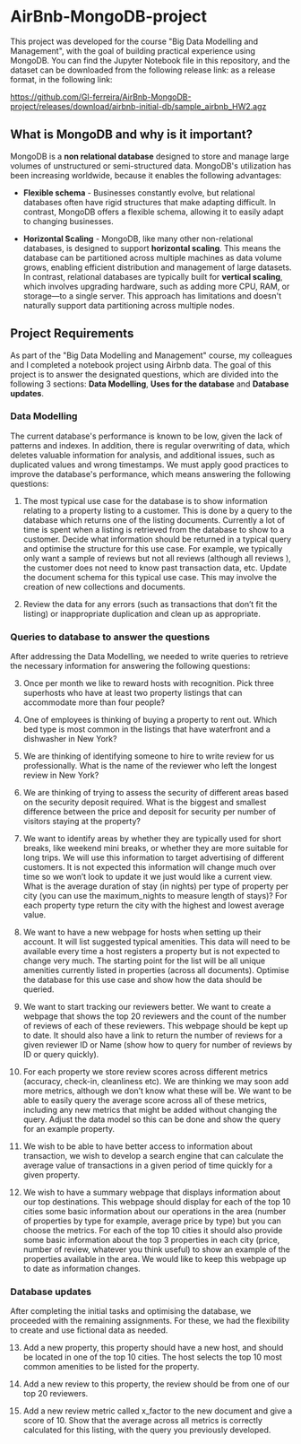 # AirBnb-MongoDB-project

This project was developed for the course "Big Data Modelling and Management", with the goal of building practical experience using MongoDB. You can find the Jupyter Notebook file in this repository, and the dataset can be downloaded from the following release link: as a release format, in the following link: 

https://github.com/Gl-ferreira/AirBnb-MongoDB-project/releases/download/airbnb-initial-db/sample_airbnb_HW2.agz

## What is MongoDB and why is it important?

MongoDB is a **non relational database** designed to store and manage large volumes of unstructured or semi-structured data. MongoDB's utilization has been increasing worldwide, because it enables the following advantages:

* **Flexible schema** - Businesses constantly evolve, but relational databases often have rigid structures that make adapting difficult. In contrast, MongoDB offers a flexible schema, allowing it to easily adapt to changing businesses.
  
* **Horizontal Scaling** - MongoDB, like many other non-relational databases, is designed to support **horizontal scaling**. This means the database can be partitioned across multiple machines as data volume grows, enabling efficient distribution and management of large datasets. In contrast, relational databases are typically built for **vertical scaling**, which involves upgrading hardware, such as adding more CPU, RAM, or storage—to a single server. This approach has limitations and doesn't naturally support data partitioning across multiple nodes.


## Project Requirements

As part of the "Big Data Modelling and Management" course, my colleagues and I completed a notebook project using Airbnb data. The goal of this project is to answer the designated questions, which are divided into the following 3 sections: **Data Modelling**, **Uses for the database** and **Database updates**.

### Data Modelling 

The current database's performance is known to be low, given the lack of patterns and indexes. In addition, there is regular overwriting of data, which deletes valuable information for analysis, and additional issues, such as duplicated values and wrong timestamps. We must apply good practices to improve the database's performance, which means answering the following questions:

1) The most typical use case for the database is to show information relating to a property listing to a customer. This is done by a query to the database which returns one of the listing documents. Currently a lot of time is spent when a listing is retrieved from the database to show to a customer. Decide what information should be returned in a typical query and optimise the structure for this use case. For example, we typically only want a sample of reviews but not all reviews (although all reviews ), the customer does not need to know past transaction data, etc. Update the document schema for this typical use case. This may involve the creation of new collections and documents.  

2) Review the data for any errors (such as transactions that don’t fit the listing) or inappropriate duplication and clean up as appropriate. 

  
### Queries to database to answer the questions 

After addressing the Data Modelling, we needed to write queries to retrieve the necessary information for answering the following questions:

3)	Once per month we like to reward hosts with recognition. Pick three superhosts who have at least two property listings that can accommodate more than four people?

4)	One of employees is thinking of buying a property to rent out. Which bed type is most common in the listings that have waterfront and a dishwasher in New York?

5)	We are thinking of identifying someone to hire to write review for us professionally. What is the name of the reviewer who left the longest review in New York?

6)	We are thinking of trying to assess the security of different areas based on the security deposit required. What is the biggest and smallest difference between the price and deposit for security per number of visitors staying at the property?

7)	We want to identify areas by whether they are typically used for short breaks, like weekend mini breaks, or whether they are more suitable for long trips. We will use this information to target advertising of different customers. It is not expected this information will change much over time so we won’t look to update it we just would like a current view. What is the average duration of stay (in nights) per type of property per city (you can use the maximum_nights to measure length of stays)? For each property type return the city with the highest and lowest average value.

8)	We want to have a new webpage for hosts when setting up their account. It will list suggested typical amenities. This data will need to be available every time a host registers a property but is not expected to change very much. The starting point for the list will be all unique amenities currently listed in properties (across all documents). Optimise the database for this use case and show how the data should be queried.

9)	We want to start tracking our reviewers better. We want to create a webpage that shows the top 20 reviewers and the count of the number of reviews of each of these reviewers. This webpage should be kept up to date. It should also have a link to return the number of reviews for a given reviewer ID or Name (show how to query for number of reviews by ID or query quickly).

10)	For each property we store review scores across different metrics (accuracy, check-in, cleanliness etc). We are thinking we may soon add more metrics, although we don’t know what these will be. We want to be able to easily query the average score across all of these metrics, including any new metrics that might be added without changing the query. Adjust the data model so this can be done and show the query for an example property.

11)	We wish to be able to have better access to information about transaction, we wish to develop a search engine that can calculate the average value of transactions in a given period of time quickly for a given property.

12)	We wish to have a summary webpage that displays information about our top destinations. This webpage should display for each of the top 10 cities some basic information about our operations in the area (number of properties by type for example, average price by type) but you can choose the metrics. For each of the top 10 cities it should also provide some basic information about the top 3 properties in each city (price, number of review, whatever you think useful) to show an example of the properties available in the area. We would like to keep this webpage up to date as information changes.

### Database updates

After completing the initial tasks and optimising the database, we proceeded with the remaining assignments. For these, we had the flexibility to create and use fictional data as needed.

13)	Add a new property, this property should have a new host, and should be located in one of the top 10 cities. The host selects the top 10 most common amenities to be listed for the property.

14)	Add a new review to this property, the review should be from one of our top 20 reviewers.

15)	Add a new review metric called x_factor to the new document and give a score of 10. Show that the average across all metrics is correctly calculated for this listing, with the query you previously developed.


